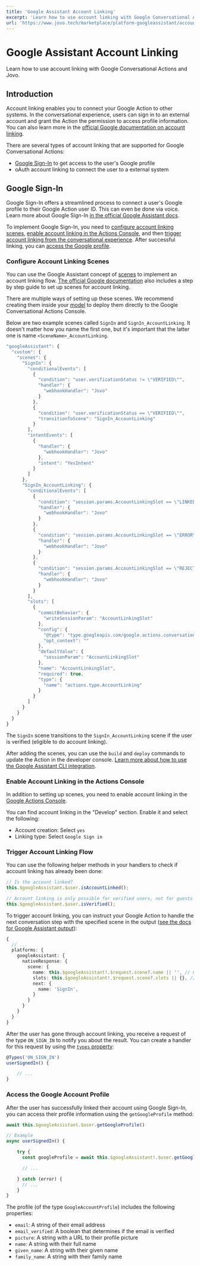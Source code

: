 ```yaml
---
title: 'Google Assistant Account Linking'
excerpt: 'Learn how to use account linking with Google Conversational Actions and Jovo.'
url: 'https://www.jovo.tech/marketplace/platform-googleassistant/account-linking'
---
```


# Google Assistant Account Linking

Learn how to use account linking with Google Conversational Actions and Jovo.

## Introduction

Account linking enables you to connect your Google Action to other systems. In the conversational experience, users can sign in to an external account and grant the Action the permission to access profile information. You can also learn more in the [official Google documentation on account linking](https://developers.google.com/assistant/identity).

There are several types of account linking that are supported for Google Conversational Actions:

- [Google Sign-In](#google-sign-in) to get access to the user's Google profile
- oAuth account linking to connect the user to a external system

## Google Sign-In

Google Sign-In offers a streamlined process to connect a user's Google profile to their Google Action user ID. This can even be done via voice. Learn more about Google Sign-In [in the official Google Assistant docs](https://developers.google.com/assistant/identity/google-sign-in).

To implement Google Sign-In, you need to [configure account linking scenes](#configure-account-linking-scenes), [enable account linking in the Actions Console](#enable-account-linking-in-the-actions-console), and then [trigger account linking from the conversational experience](#trigger-account-linking-flow). After successful linking, you can [access the Google profile](#access-the-google-account-profile).

### Configure Account Linking Scenes

You can use the Google Assistant concept of [scenes](./scenes.md) to implement an account linking flow. [The official Google documentation](https://developers.google.com/assistant/identity/google-sign-in) also includes a step by step guide to set up scenes for account linking.

There are multiple ways of setting up these scenes. We recommend creating them inside your [model](https://www.jovo.tech/marketplace/platform-googleassistant/model) to deploy them directly to the Google Conversational Actions Console.

Below are two example scenes called `SignIn` and `SignIn_AccountLinking`. It doesn't matter how you name the first one, but it's important that the latter one is name `<SceneName>_AccountLinking`.

```javascript
"googleAssistant": {
  "custom": {
    "scenes": {
      "SignIn": {
        "conditionalEvents": [
          {
            "condition": "user.verificationStatus != \"VERIFIED\"",
            "handler": {
              "webhookHandler": "Jovo"
            }
          },
          {
            "condition": "user.verificationStatus == \"VERIFIED\"",
            "transitionToScene": "SignIn_AccountLinking"
          }
        ],
        "intentEvents": [
          {
            "handler": {
              "webhookHandler": "Jovo"
            },
            "intent": "YesIntent"
          }
        ]
      },
      "SignIn_AccountLinking": {
        "conditionalEvents": [
          {
            "condition": "session.params.AccountLinkingSlot == \"LINKED\"",
            "handler": {
              "webhookHandler": "Jovo"
            }
          },
          {
            "condition": "session.params.AccountLinkingSlot == \"ERROR\"",
            "handler": {
              "webhookHandler": "Jovo"
            }
          },
          {
            "condition": "session.params.AccountLinkingSlot == \"REJECTED\"",
            "handler": {
              "webhookHandler": "Jovo"
            }
          }
        ],
        "slots": [
          {
            "commitBehavior": {
              "writeSessionParam": "AccountLinkingSlot"
            },
            "config": {
              "@type": "type.googleapis.com/google.actions.conversation.v3.SignInSpec",
              "opt_context": ""
            },
            "defaultValue": {
              "sessionParam": "AccountLinkingSlot"
            },
            "name": "AccountLinkingSlot",
            "required": true,
            "type": {
              "name": "actions.type.AccountLinking"
            }
          }
        ]
      }
    }
  }
}
```

The `SignIn` scene transitions to the `SignIn_AccountLinking` scene if the user is verified (eligible to do account linking).

After adding the scenes, you can use the `build` and `deploy` commands to update the Action in the developer console. [Learn more about how to use the Google Assistant CLI integration](https://www.jovo.tech/marketplace/platform-googleassistant/project-config).

### Enable Account Linking in the Actions Console

In addition to setting up scenes, you need to enable account linking in the [Google Actions Console](https://console.actions.google.com/).

You can find account linking in the "Develop" section. Enable it and select the following:

- Account creation: Select `yes`
- Linking type: Select `Google Sign in`

### Trigger Account Linking Flow

You can use the following helper methods in your handlers to check if account linking has already been done:

```typescript
// Is the account linked?
this.$googleAssistant.$user.isAccountLinked();

// Account linking is only possible for verified users, not for guests
this.$googleAssistant.$user.isVerified();
```

To trigger account linking, you can instruct your Google Action to handle the next conversation step with the specified scene in the output ([see the docs for Google Assistant output](https://www.jovo.tech/marketplace/platform-googleassistant/output)):

```typescript
{
  // ...
  platforms: {
    googleAssistant: {
      nativeResponse: {
        scene: {
          name: this.$googleAssistant!.$request.scene?.name || '', // Current scene
          slots: this.$googleAssistant!.$request.scene?.slots || {}, // Current slots
          next: {
            name: 'SignIn',
          }
        }
      }
    }
  }
}
```

After the user has gone through account linking, you receive a request of the type `ON_SIGN_IN` to notify you about the result. You can create a handler for this request by using the [`types` property](https://www.jovo.tech/docs/handle-decorators#types):

```typescript
@Types('ON_SIGN_IN')
userSignedIn() {

    // ...
}
```

### Access the Google Account Profile

After the user has successfully linked their account using Google Sign-In, you can access their profile information using the `getGoogleProfile` method:

```typescript
await this.$googleAssistant.$user.getGoogleProfile()

// Example
async userSignedIn() {

    try {
      const googleProfile = await this.$googleAssistant!.$user.getGoogleProfile();

      // ...

    } catch (error) {
      // ...
    }
}
```

The profile (of the type `GoogleAccountProfile`) includes the following properties:

- `email`: A string of their email address
- `email_verified`: A boolean that determines if the email is verified
- `picture`: A string with a URL to their profile picture
- `name`: A string with their full name
- `given_name`: A string with their given name
- `family_name`: A string with their family name
